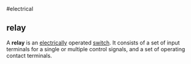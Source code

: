 #electrical 
## relay
A **relay** is an [electrically](https://en.m.wikipedia.org/wiki/Electric "Electric") operated [switch](https://en.m.wikipedia.org/wiki/Switch "Switch"). It consists of a set of input terminals for a single or multiple control signals, and a set of operating contact terminals.